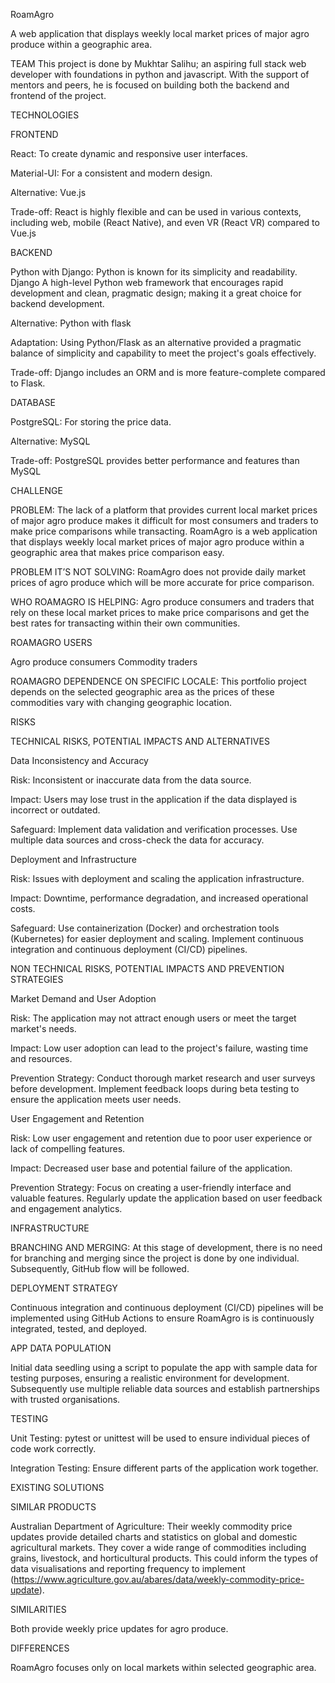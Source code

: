RoamAgro

A web application that displays weekly local market prices of major agro produce within  a geographic area.

TEAM
This project is done by Mukhtar Salihu; an aspiring full stack web developer with foundations in python and javascript. With the support of mentors and peers, he is focused on building both the backend and frontend of the project.

TECHNOLOGIES

FRONTEND

React: To create dynamic and responsive user interfaces.

Material-UI: For a consistent and modern design.

Alternative: Vue.js

Trade-off: React is highly flexible and can be used in various contexts, including web, mobile (React Native), and even VR (React VR) compared to Vue.js

BACKEND

Python with Django: Python is known for its simplicity and readability. Django A high-level Python web framework that encourages rapid development and clean, pragmatic design; making it a  great choice for backend development.

Alternative: Python with flask

Adaptation: Using Python/Flask as an alternative provided a pragmatic balance of simplicity and capability to meet the project's goals effectively.

Trade-off: Django includes an ORM and is more feature-complete compared to Flask.

DATABASE

PostgreSQL: For storing the price data.

Alternative: MySQL

Trade-off: PostgreSQL provides better performance and features than MySQL

CHALLENGE

PROBLEM: The lack of a platform that provides current local market prices of major agro produce makes it difficult for most consumers and traders to make price comparisons while transacting. RoamAgro is a web application that displays weekly local market prices of major agro produce within  a geographic area that makes price comparison easy. 

PROBLEM IT’S NOT SOLVING: RoamAgro does not provide daily market prices of agro produce which will be more accurate for price comparison.

WHO ROAMAGRO IS HELPING: Agro produce consumers and traders that rely on these local market prices to make price comparisons and get the best rates for transacting within their own communities.

ROAMAGRO USERS

Agro produce consumers
Commodity traders

ROAMAGRO DEPENDENCE ON SPECIFIC LOCALE: This portfolio project depends on the selected geographic area as the prices of these commodities vary with changing geographic location.

RISKS

TECHNICAL RISKS, POTENTIAL IMPACTS AND ALTERNATIVES

Data Inconsistency and Accuracy

Risk: Inconsistent or inaccurate data from the data source.

Impact: Users may lose trust in the application if the data displayed is incorrect or outdated.

Safeguard: Implement data validation and verification processes. Use multiple data sources and cross-check the data for accuracy.

Deployment and Infrastructure

Risk: Issues with deployment and scaling the application infrastructure.

Impact: Downtime, performance degradation, and increased operational costs.

Safeguard: Use containerization (Docker) and orchestration tools (Kubernetes) for easier deployment and scaling. Implement continuous integration and continuous deployment (CI/CD) pipelines.

NON TECHNICAL RISKS, POTENTIAL IMPACTS AND PREVENTION STRATEGIES

Market Demand and User Adoption

Risk: The application may not attract enough users or meet the target market's needs.

Impact: Low user adoption can lead to the project's failure, wasting time and resources.

Prevention Strategy: Conduct thorough market research and user surveys before development. Implement feedback loops during beta testing to ensure the application meets user needs.

User Engagement and Retention

Risk: Low user engagement and retention due to poor user experience or lack of compelling features.

Impact: Decreased user base and potential failure of the application.

Prevention Strategy: Focus on creating a user-friendly interface and valuable features. Regularly update the application based on user feedback and engagement analytics.

INFRASTRUCTURE

BRANCHING AND MERGING: At this stage of development, there is no need for branching and merging since the project is done by one 
individual. Subsequently, GitHub flow will be followed.

DEPLOYMENT STRATEGY

Continuous integration and continuous deployment (CI/CD) pipelines will be implemented using GitHub Actions to ensure RoamAgro is is continuously integrated, tested, and deployed.

APP DATA POPULATION

Initial data seedling using a script to populate the app with sample data for testing purposes, ensuring a realistic environment for development. Subsequently use multiple reliable data sources and establish partnerships with trusted organisations.

TESTING

Unit Testing: pytest or unittest will be used to ensure individual pieces of code work correctly.

Integration Testing: Ensure different parts of the application work together.

EXISTING SOLUTIONS

SIMILAR PRODUCTS

Australian Department of Agriculture: Their weekly commodity price updates provide detailed charts and statistics on global and domestic agricultural markets. They cover a wide range of commodities including grains, livestock, and horticultural products. This could inform the types of data visualisations and reporting frequency to implement​ (https://www.agriculture.gov.au/abares/data/weekly-commodity-price-update).

SIMILARITIES

Both provide weekly price updates for agro produce.

DIFFERENCES

RoamAgro focuses only on local markets within selected geographic area.
